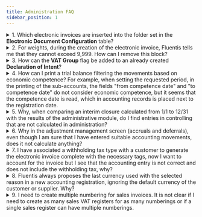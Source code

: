 ```yaml
---
title: Administration FAQ 
sidebar_position: 1
---
```


<details>

  <summary>1. Which electronic invoices are inserted into the folder set in the <b>Electronic Document Configuration</b> table?</summary>
  
There are two conditions to meet in the customer registry. 

The first condition is the <b>Document signature</b> flag, which must be active.                 
The second condition is the <b>Signed electronic invoicing</b> flag, which is a 3-state flag:   

- When it is 1 for the customer, a signature is required, regardless of other configuration options, so the file is always exported to the folder defined in electronic document configuration for signing;           

- When it is 0 for the customer, a signature is not required, regardless of other configuration options, so the file is not exported to the electronic document configuration folder, even if the folder is set;      

- When it is Null as above (which is the default setting), the setting in the ‘electronic document configuration’ applies, meaning if there is a path to create the file, it is always created; otherwise, it is not created.

</details>


<details>

  <summary>2. For weights, during the creation of the electronic invoice, Fluentis tells me that they cannot exceed 9,999. How can I remove this block?</summary>
  
This block is related to the rules of Electronic Invoicing, which does not accept weights above 9,999. To overcome this problem, it is necessary to scale down to a unit of measure if the threshold of 9,999 is exceeded, in order to use a coherent unit of measure and achieve the desired values.

</details>


<details>

  <summary>3. How can the <b>VAT Group</b> flag be added to an already created <b>Declaration of Intent</b>?</summary>
  
It is necessary to perform the following update, inserting the id of the declaration of intent.

update CA_DichIntMain set CADM_IsVatGroup = 1 
where CADM_Id = '[ID of the declaration of intent]'

</details>


<details>

  <summary>4. How can I print a trial balance filtering the movements based on economic competence? For example, when setting the requested period, in the printing of the sub-accounts, the fields "from competence date" and "to competence date" do not consider economic competence, but it seems that the competence date is read, which in accounting records is placed next to the registration date.</summary>

I confirm that in the filters, when writing from competence date to competence date, it refers to that of competence (so to speak "accounting") of the header. Normally they coincide, but it can be used (though rarely) to record, for example, adjustment entries as of the balance approval date that refer to 12/31 where at that date maybe the period is already blocked for the final printing of the journal and would not accept the registration date. Regarding the economic competence date, the trial balance printing and more generally the system is not designed to operate that way. The most correct procedure is to calculate an end-of-period (interim closures) closure and launch the related adjustment integration entries. Alternatively, I recommend using the account visualization form where you can add from the object navigator the properties From AccrualDate ToAccrualDate that are the economic competence dates (From To) and use the filter placed on the first row of the detail grid. Alternatively, a customization of the report and of the launch form may be necessary by adding filters and headings, etc.

</details>

<details>

  <summary>5. Why, when comparing an interim closure calculated from 1/1 to 12/31 with the results of the administrative module, do I find entries in controlling that are not calculated in administration?</summary>

The controlling module reasons in a more flexible manner, in some situations, compared to the administrative module. In fact, it is able to adjust any cost revenue (with a compatible account type) even for shares of economic competence in the past. For example, if the cost recorded in year X has partial (or total) competence in year X-1, processing the closure of year X will still result in an adjustment (for example, an active entry). Special attention should be paid to the **management of adjustments made in the administrative module**. **It is recommended to execute the calculation and accounting of adjustments and the closure and reopening of accounts with reopening adjustments through automatic procedures, avoiding manual entries**. The automatic procedure imposes, in fact, the reopening entries' date of the adjustments to be the same as the original entry being adjusted and the economic competence of such entry to be the year X-1. This way, it avoids that when processing the period closures of year X, the software calculates additional adjustments as the correct competence result for the balance of year X (or interim period of year X) is already present due to the correct reopening of the previous adjustment.  

</details>

<details>

  <summary>6. Why in the adjustment management screen (accruals and deferrals), even though I am sure that I have entered suitable accounting movements, does it not calculate anything?</summary>

After ensuring that you have effectively entered accounting movements with economic competence dates straddling the accounting exercise and have used cost accounts having the type "to be adjusted" (db Fast Start) or having the Service flag in the *account types* table, if I still do not see any proposed accruals or deferrals, I might have inadvertently activated the *Monthly closure* flag in the general accounting parameters. This flag activates logics for non-Italian foreign localizations.

</details>

<details>

  <summary>7. I have associated a withholding tax type with a customer to generate the electronic invoice complete with the necessary tags, now I want to account for the invoice but I see that the accounting entry is not correct and does not include the withholding tax, why?</summary>

Inside the *Withholding Types* table, open the type associated with the relevant customer and check that the *Party Types* field is set to *Net Parties*.

</details>

<details>

  <summary>8. Fluentis always proposes the last currency used with the selected reason in a new accounting registration, ignoring the default currency of the customer or supplier. Why?</summary>

Check the setting of the general parameter in the PARAM_Parameter table code CA-RegCont-General_PurposeCurrencyByTemplate. If the parameter is set to 1, the last currency used with the reason will be proposed; if set to 0, no currency will be proposed following the basic logic of the company's currency and then reading the customer's or supplier's currency.

</details>

<details>

  <summary>9. I need to create multiple numbering for sales invoices. It is not clear if I need to create as many sales VAT registers for as many numberings or if a single sales register can have multiple numberings.</summary>

The relationship present in the sales accounting cycle is Invoice Type > Numbering > Associated accounting reason > VAT register associated with the reason. In a standard environment, it is noted that there can be multiple types, but if combined with the same reason, which therefore has the same VAT section, the numbering is the same (shared, so FT nr 1 for type A and then for type B will be nr 2). In the case of different invoice types with competing numberings, it is advisable to differentiate the VAT sections and therefore associate them with different reasons; otherwise, VAT sequencing will conflict. This is because normally in the reasons there is an option checked that proposes the VAT protocol equal to the document number (so as not to have to be careful to account for invoices in the order of number). Conversely, it is necessary to deactivate this option.

</details>
